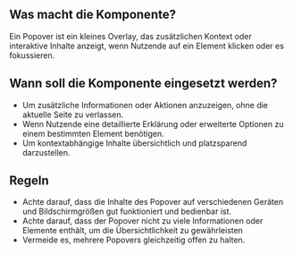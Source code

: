 
## Was macht die Komponente?
Ein Popover ist ein kleines Overlay, das zusätzlichen Kontext oder interaktive Inhalte anzeigt, wenn Nutzende auf ein Element klicken oder es fokussieren.

## Wann soll die Komponente eingesetzt werden?
* Um zusätzliche Informationen oder Aktionen anzuzeigen, ohne die aktuelle Seite zu verlassen.
* Wenn Nutzende eine detaillierte Erklärung oder erweiterte Optionen zu einem bestimmten Element benötigen.
* Um kontextabhängige Inhalte übersichtlich und platzsparend darzustellen.

## Regeln
* Achte darauf, dass die Inhalte des Popover auf verschiedenen Geräten und Bildschirmgrößen gut funktioniert und bedienbar ist. 
* Achte darauf, dass der Popover nicht zu viele Informationen oder Elemente enthält, um die Übersichtlichkeit zu gewährleisten
* Vermeide es, mehrere Popovers gleichzeitig offen zu halten.